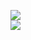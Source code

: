 [![](https://img.shields.io/badge/Made%20With-Github%20Spray-lightgrey.svg?style=for-the-badge&logo=github)](https://github.com/Annihil/github-spray#3581)  
[![](https://i.imgur.com/2DrTn0Z.gif)](https://github.com/Annihil/github-spray)
